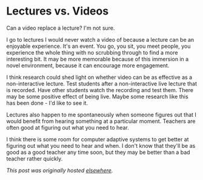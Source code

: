 # Lectures vs. Videos

Can a video replace a lecture? I'm not sure.

I go to lectures I would never watch a video of because a lecture can be an enjoyable experience. It's an event. You go, you sit, you meet people, you experience the whole thing with no scrubbing through to find a more interesting bit. It may be more memorable because of this immersion in a novel environment, because it can encourage more engagement.

I think research could shed light on whether video can be as effective as a non-interactive lecture. Test students after a non-interactive live lecture that is recorded. Have other students watch the recording and test them. There may be some positive effect of being live. Maybe some research like this has been done - I'd like to see it.

Lectures also happen to me spontaneously when someone figures out that I would benefit from hearing something at a particular moment. Teachers are often good at figuring out what you need to hear.

I think there is some room for computer adaptive systems to get better at figuring out what you need to hear and when. I don't know that they'll be as good as a good teacher any time soon, but they may be better than a bad teacher rather quickly.


*This post was originally hosted [elsewhere](http://planspace.blogspot.com/2012/05/lectures-vs-videos.html).*
